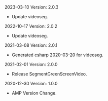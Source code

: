 2023-03-10 Version: 2.0.3
- Update videoseg.

2022-10-17 Version: 2.0.2
- Update videoseg.

2021-03-08 Version: 2.0.1
- Generated csharp 2020-03-20 for videoseg.

2021-02-01 Version: 2.0.0
- Release SegmentGreenScreenVideo.

2020-12-30 Version: 1.0.0
- AMP Version Change.

